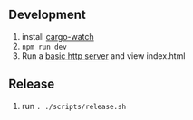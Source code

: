 ## Development
1. install [cargo-watch](https://crates.io/crates/cargo-watch)
2. `npm run dev`
3. Run a [basic http server](https://github.com/brson/basic-http-server) and view index.html

## Release
1. run `. ./scripts/release.sh`